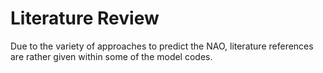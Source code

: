 # Literature Review

Due to the variety of approaches to predict the NAO, literature references are rather given within some of the model codes.
